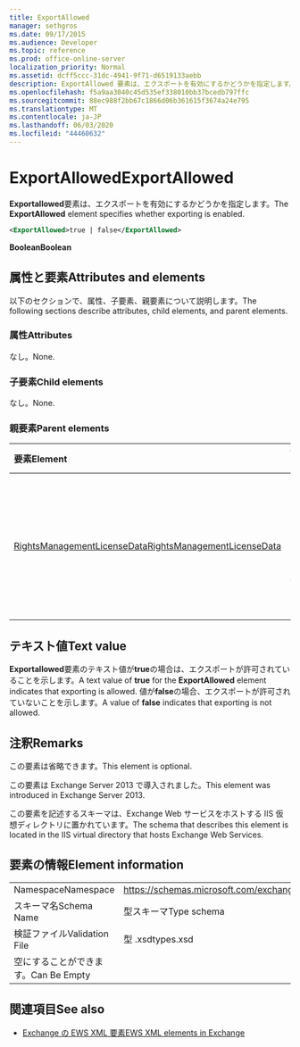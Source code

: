 ```yaml
---
title: ExportAllowed
manager: sethgros
ms.date: 09/17/2015
ms.audience: Developer
ms.topic: reference
ms.prod: office-online-server
localization_priority: Normal
ms.assetid: dcff5ccc-31dc-4941-9f71-d6519133aebb
description: ExportAllowed 要素は、エクスポートを有効にするかどうかを指定します。
ms.openlocfilehash: f5a9aa3040c45d535ef338010bb37bcedb797ffc
ms.sourcegitcommit: 88ec988f2bb67c1866d06b361615f3674a24e795
ms.translationtype: MT
ms.contentlocale: ja-JP
ms.lasthandoff: 06/03/2020
ms.locfileid: "44460632"
---
```

# <a name="exportallowed"></a><span data-ttu-id="7a9f3-103">ExportAllowed</span><span class="sxs-lookup"><span data-stu-id="7a9f3-103">ExportAllowed</span></span>

<span data-ttu-id="7a9f3-104">**Exportallowed**要素は、エクスポートを有効にするかどうかを指定します。</span><span class="sxs-lookup"><span data-stu-id="7a9f3-104">The **ExportAllowed** element specifies whether exporting is enabled.</span></span> 
  
```XML
<ExportAllowed>true | false</ExportAllowed>
```

 <span data-ttu-id="7a9f3-105">**Boolean**</span><span class="sxs-lookup"><span data-stu-id="7a9f3-105">**Boolean**</span></span>
## <a name="attributes-and-elements"></a><span data-ttu-id="7a9f3-106">属性と要素</span><span class="sxs-lookup"><span data-stu-id="7a9f3-106">Attributes and elements</span></span>

<span data-ttu-id="7a9f3-107">以下のセクションで、属性、子要素、親要素について説明します。</span><span class="sxs-lookup"><span data-stu-id="7a9f3-107">The following sections describe attributes, child elements, and parent elements.</span></span>
  
### <a name="attributes"></a><span data-ttu-id="7a9f3-108">属性</span><span class="sxs-lookup"><span data-stu-id="7a9f3-108">Attributes</span></span>

<span data-ttu-id="7a9f3-109">なし。</span><span class="sxs-lookup"><span data-stu-id="7a9f3-109">None.</span></span>
  
### <a name="child-elements"></a><span data-ttu-id="7a9f3-110">子要素</span><span class="sxs-lookup"><span data-stu-id="7a9f3-110">Child elements</span></span>

<span data-ttu-id="7a9f3-111">なし。</span><span class="sxs-lookup"><span data-stu-id="7a9f3-111">None.</span></span>
  
### <a name="parent-elements"></a><span data-ttu-id="7a9f3-112">親要素</span><span class="sxs-lookup"><span data-stu-id="7a9f3-112">Parent elements</span></span>

|<span data-ttu-id="7a9f3-113">**要素**</span><span class="sxs-lookup"><span data-stu-id="7a9f3-113">**Element**</span></span>|<span data-ttu-id="7a9f3-114">**説明**</span><span class="sxs-lookup"><span data-stu-id="7a9f3-114">**Description**</span></span>|
|:-----|:-----|
|[<span data-ttu-id="7a9f3-115">RightsManagementLicenseData</span><span class="sxs-lookup"><span data-stu-id="7a9f3-115">RightsManagementLicenseData</span></span>](rightsmanagementlicensedata.md) <br/> |<span data-ttu-id="7a9f3-116">Rights management のライセンスに関する情報を指定します。</span><span class="sxs-lookup"><span data-stu-id="7a9f3-116">Specifies information about the rights management license.</span></span>  <br/> |
   
## <a name="text-value"></a><span data-ttu-id="7a9f3-117">テキスト値</span><span class="sxs-lookup"><span data-stu-id="7a9f3-117">Text value</span></span>

<span data-ttu-id="7a9f3-118">**Exportallowed**要素のテキスト値が**true**の場合は、エクスポートが許可されていることを示します。</span><span class="sxs-lookup"><span data-stu-id="7a9f3-118">A text value of **true** for the **ExportAllowed** element indicates that exporting is allowed.</span></span> <span data-ttu-id="7a9f3-119">値が**false**の場合、エクスポートが許可されていないことを示します。</span><span class="sxs-lookup"><span data-stu-id="7a9f3-119">A value of **false** indicates that exporting is not allowed.</span></span> 
  
## <a name="remarks"></a><span data-ttu-id="7a9f3-120">注釈</span><span class="sxs-lookup"><span data-stu-id="7a9f3-120">Remarks</span></span>

<span data-ttu-id="7a9f3-121">この要素は省略できます。</span><span class="sxs-lookup"><span data-stu-id="7a9f3-121">This element is optional.</span></span>
  
<span data-ttu-id="7a9f3-122">この要素は Exchange Server 2013 で導入されました。</span><span class="sxs-lookup"><span data-stu-id="7a9f3-122">This element was introduced in Exchange Server 2013.</span></span>
  
<span data-ttu-id="7a9f3-123">この要素を記述するスキーマは、Exchange Web サービスをホストする IIS 仮想ディレクトリに置かれています。</span><span class="sxs-lookup"><span data-stu-id="7a9f3-123">The schema that describes this element is located in the IIS virtual directory that hosts Exchange Web Services.</span></span>
  
## <a name="element-information"></a><span data-ttu-id="7a9f3-124">要素の情報</span><span class="sxs-lookup"><span data-stu-id="7a9f3-124">Element information</span></span>

|||
|:-----|:-----|
|<span data-ttu-id="7a9f3-125">Namespace</span><span class="sxs-lookup"><span data-stu-id="7a9f3-125">Namespace</span></span>  <br/> |https://schemas.microsoft.com/exchange/services/2006/types  <br/> |
|<span data-ttu-id="7a9f3-126">スキーマ名</span><span class="sxs-lookup"><span data-stu-id="7a9f3-126">Schema Name</span></span>  <br/> |<span data-ttu-id="7a9f3-127">型スキーマ</span><span class="sxs-lookup"><span data-stu-id="7a9f3-127">Type schema</span></span>  <br/> |
|<span data-ttu-id="7a9f3-128">検証ファイル</span><span class="sxs-lookup"><span data-stu-id="7a9f3-128">Validation File</span></span>  <br/> |<span data-ttu-id="7a9f3-129">型 .xsd</span><span class="sxs-lookup"><span data-stu-id="7a9f3-129">types.xsd</span></span>  <br/> |
|<span data-ttu-id="7a9f3-130">空にすることができます。</span><span class="sxs-lookup"><span data-stu-id="7a9f3-130">Can Be Empty</span></span>  <br/> ||
   
## <a name="see-also"></a><span data-ttu-id="7a9f3-131">関連項目</span><span class="sxs-lookup"><span data-stu-id="7a9f3-131">See also</span></span>



- [<span data-ttu-id="7a9f3-132">Exchange の EWS XML 要素</span><span class="sxs-lookup"><span data-stu-id="7a9f3-132">EWS XML elements in Exchange</span></span>](ews-xml-elements-in-exchange.md)

